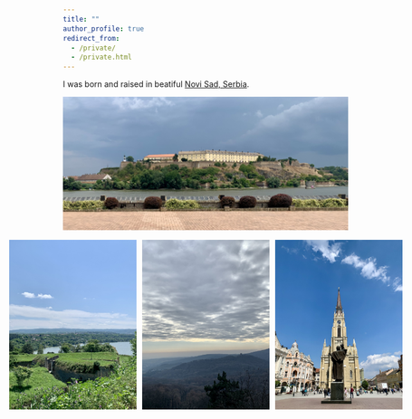 ```yaml
---
title: ""
author_profile: true
redirect_from: 
  - /private/
  - /private.html
---
```


I was born and raised in beatiful [Novi Sad, Serbia](https://novisad.travel/en/).

![Novi Sad](/images/IMG_9567-min.jpg)

<div style="display: flex; gap: 10px; justify-content: center; margin-top: 10px;">
  <img src="/images/IMG_0079-min.jpg" alt="Photo 1" style="height: 300px;">
  <img src="/images/IMG_8753-min.jpg" alt="Photo 2" style="height: 300px;">
  <img src="/images/IMG_4851-min.jpg" alt="Photo 3" style="height: 300px;">
</div>

